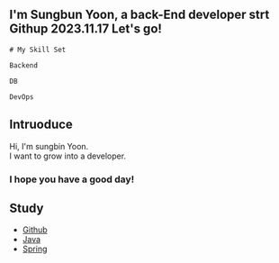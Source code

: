 ## I'm Sungbun Yoon, a back-End developer strt Githup 2023.11.17 Let's go!
```
# My Skill Set 

Backend

DB

DevOps
```

## Intruoduce
Hi, I'm sungbin Yoon.  
I want to grow into a developer.   
### I hope you have a good day!


## Study
- [Github](GithubToUse/README.md)
- [Java](Java/README.md)
- [Spring](Spring/README.md)

